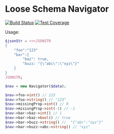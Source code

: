 # Loose Schema Navigator

[![Build Status](https://travis-ci.org/mrubiosan/loose-schema-navigator.svg?branch=master)](https://travis-ci.org/mrubiosan/loose-schema-navigator) [![Test Coverage](https://api.codeclimate.com/v1/badges/d75c48caef446238c68c/test_coverage)](https://codeclimate.com/github/mrubiosan/loose-schema-navigator/test_coverage)

Usage:
```php
$jsonStr = <<<JSONSTR
{
	"foo":"123"
	"bar":{
		"baz": true,
		"buzz: "{\"abc\":\"xyz\"}"
	}
}
JSONSTR;

$nav = new Navigator($data);

$nav->foo->int() // 123
$nav->foo->string() // "123"
$nav->missingProp->int() // 0
$nav->misisngProp->int(-1) // -1
$nav->bar->baz->int() // 1
$nav->bar->baz->bool() // true
$nav->bar->buzz->string() //  "{"abc":"xyz"}"
$nav->bar->buzz->abc->string() // "xyz"
```
